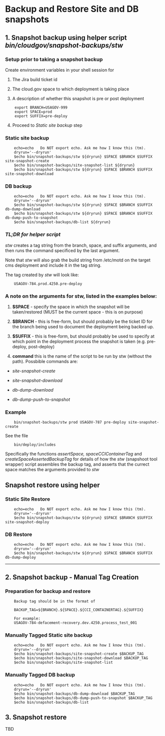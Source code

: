 
# Backup and Restore Site and DB snapshots

## 1. Snapshot backup using helper script *bin/cloudgov/snapshot-backups/stw*

### Setup prior to taking a snapshot backup

Create environment variables in your shell session for

1. The Jira build ticket id

1. The cloud.gov space to which deployment is taking place

1. A description of whether this snapshot is pre or post deployment

        export BRANCH=USAGOV-999
        export SPACE=prod
        export SUFFIX=pre-deploy

1. Proceed to *Static site backup* step

### Static site backup

        echo=echo   Do NOT export echo. Ask me how I know this (tm).
        dryrun='--dryrun'
        $echo bin/snapshot-backups/stw ${dryrun} $SPACE $BRANCH $SUFFIX site-snapshot-create
        $echo bin/snapshot-backups/site-snapshot-list ${dryrun}
        $echo bin/snapshot-backups/stw ${dryrun} $SPACE $BRANCH $SUFFIX site-snapshot-download

### DB backup

        echo=echo   Do NOT export echo. Ask me how I know this (tm).
        dryrun='--dryrun'
        $echo bin/snapshot-backups/stw ${dryrun} $SPACE $BRANCH $SUFFIX db-dump-download
        $echo bin/snapshot-backups/stw ${dryrun} $SPACE $BRANCH $SUFFIX db-dump-push-to-snapshot
        $echo bin/snapshot-backups/db-list ${dryrun}

### ***TL;DR for helper script***

*stw* creates a tag string from the branch, space, and suffix arguments, and then runs the command specificed by the last argument.

Note that *stw* will also grab the build string from /etc/motd on the target cms deployment and include it in the tag string.

The tag created by *stw* will look like:

        USAGOV-784.prod.4250.pre-deploy

### A note on the arguments for stw, listed in the examples below:

1. **$SPACE** - specify the space in which the snapshot will be taken/restored (MUST be the current space - this is on purpose)

1. **$BRANCH** - this is free-form, but should probably be the ticket ID for the branch being used to document the deployment being backed up.

1. **$SUFFIX** - this is free-form, but should probably be used to specify at which point in the deployment process the snapshot is taken (e.g. pre-deploy, post-deploy)

1. **command** this is the name of the script to be run by stw (without the path).  Possbible commands are:

* *site-snapshot-create*

* *site-snapshot-download*

* *db-dump-download*

* *db-dump-push-to-snapshot*

### Example

        bin/snapshot-backups/stw prod USAGOV-787 pre-deploy site-snapshot-create

See the file

        bin/deploy/includes

Specifically the functions *assertSpace,  spaceCCIContainerTag* and *createSpaceAssertedBackupTag* for details of how the *stw* (snapshoot tool wrapper) script assembles the backup tag, and asserts that the currect space matches the arguments provided to *stw*

## Snapshot restore using helper

### Static Site Restore

        echo=echo   Do NOT export echo. Ask me how I know this (tm).
        dryrun='--dryrun'
        $echo bin/snapshot-backups/stw ${dryrun} $SPACE $BRANCH $SUFFIX site-snapshot-deploy

### DB Restore

        echo=echo   Do NOT export echo. Ask me how I know this (tm).
        dryrun='--dryrun'
        $echo bin/snapshot-backups/stw ${dryrun} $SPACE $BRANCH $SUFFIX db-dump-deploy
___

## 2. Snapshot backup - Manual Tag Creation

### Preparation for backup and restore

        Backup tag should be in the format of

        BACKUP_TAG=${BRANCH}.${SPACE}.${CCI_CONTAINERTAG}.${SUFFIX}

        For example:
        USAGOV-784-defacement-recovery.dev.4250.process_test_001

### Manually Tagged Static site backup

        echo=echo   Do NOT export echo. Ask me how I know this (tm).
        dryrun='--dryrun'
        $echo bin/snapshot-backups/site-snapshot-create $BACKUP_TAG
        $echo bin/snapshot-backups/site-snapshot-download $BACKUP_TAG
        $echo bin/snapshot-backups/site-snapshot-list

### Manually Tagged DB backup

        echo=echo   Do NOT export echo. Ask me how I know this (tm).
        dryrun='--dryrun'
        $echo bin/snapshot-backups/db-dump-download $BACKUP_TAG
        $echo bin/snapshot-backups/db-dump-push-to-snapshot $BACKUP_TAG
        $echo bin/snapshot-backups/db-list

## 3. Snapshot restore

TBD
